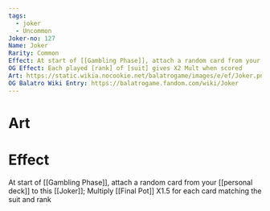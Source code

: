 ```yaml
---
tags:
  - joker
  - Uncommon
Joker-no: 127
Name: Joker
Rarity: Common
Effect: At start of [[Gambling Phase]], attach a random card from your [[personal deck]] to this [[Joker]]; Multiply [[Final Pot]] X1.5 for each card matching the suit and rank
OG Effect: Each played [rank] of [suit] gives X2 Mult when scored
Art: https://static.wikia.nocookie.net/balatrogame/images/e/ef/Joker.png/revision/latest?cb=20230925003651
OG Balatro Wiki Entry: https://balatrogame.fandom.com/wiki/Joker
---
```

# Art
# Effect
At start of [[Gambling Phase]], attach a random card from your [[personal deck]] to this [[Joker]]; Multiply [[Final Pot]] X1.5 for each card matching the suit and rank
